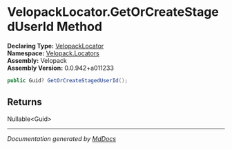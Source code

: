 ﻿<!--  
  <auto-generated>   
    The contents of this file were generated by a tool.  
    Changes to this file may be list if the file is regenerated  
  </auto-generated>   
-->

# VelopackLocator.GetOrCreateStagedUserId Method

**Declaring Type:** [VelopackLocator](../index.md)  
**Namespace:** [Velopack.Locators](../../index.md)  
**Assembly:** Velopack  
**Assembly Version:** 0.0.942+a011233

```csharp
public Guid? GetOrCreateStagedUserId();
```

## Returns

Nullable\<Guid\>

___

*Documentation generated by [MdDocs](https://github.com/ap0llo/mddocs)*
